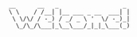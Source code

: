     __      __   _                  _ 
     \ \    / /__| |__ ___ _ __  ___| |
      \ \/\/ / -_) / _/ _ \ '  \/ -_)_|
       \_/\_/\___|_\__\___/_|_|_\___(_)
<!--
**DovahBot/DovahBot** is a ✨ _special_ ✨ repository because its `README.md` (this file) appears on your GitHub profile.

Here are some ideas to get you started:

- 🔭 I’m currently working on ...
- 🌱 I’m currently learning ...
- 👯 I’m looking to collaborate on ...
- 🤔 I’m looking for help with ...
- 💬 Ask me about ...
- 📫 How to reach me: ...
- 😄 Pronouns: ...
- ⚡ Fun fact: ...
-->

